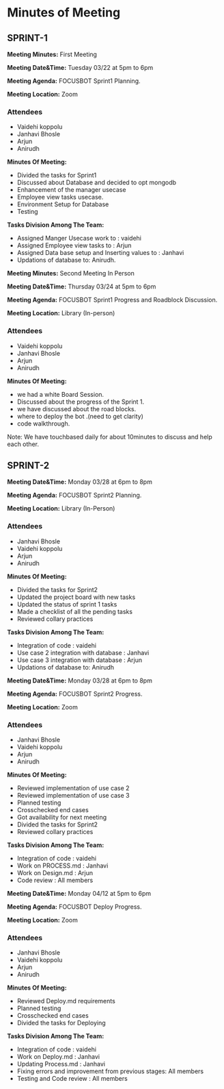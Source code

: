 # Minutes of Meeting
## SPRINT-1

**Meeting Minutes:** First Meeting

**Meeting Date&Time:** Tuesday 03/22 at 5pm to 6pm

**Meeting Agenda:** FOCUSBOT Sprint1 Planning.

**Meeting Location:** Zoom

### Attendees

- Vaidehi koppolu
- Janhavi Bhosle
- Arjun
- Anirudh

**Minutes Of Meeting:**
* Divided the tasks for Sprint1
* Discussed about Database and decided to opt mongodb
* Enhancement of the manager usecase
* Employee view tasks usecase.
* Environment Setup for Database
* Testing

**Tasks Division Among The Team:**
* Assigned Manger Usecase work to : vaidehi
* Assigned Employee view tasks to : Arjun
* Assigned Data base setup and Inserting values to  : Janhavi
* Updations of database to: Anirudh.




**Meeting Minutes:** Second Meeting  In Person

**Meeting Date&Time:** Thursday 03/24 at 5pm to 6pm

**Meeting Agenda:** FOCUSBOT Sprint1 Progress and Roadblock Discussion.

**Meeting Location:** Library (In-person)

### Attendees

- Vaidehi koppolu
- Janhavi Bhosle
- Arjun
- Anirudh

**Minutes Of Meeting:**
* we had a white Board Session.
* Discussed about the progress of the Sprint 1.
* we have  discussed about the road blocks.
* where to deploy the bot .(need to get clarity)
* code walkthrough.

Note: We have touchbased daily for about 10minutes to discuss and help each other.




## SPRINT-2
**Meeting Date&Time:** Monday 03/28 at 6pm to 8pm

**Meeting Agenda:** FOCUSBOT Sprint2 Planning.

**Meeting Location:** Library (In-Person)

### Attendees

- Janhavi Bhosle
- Vaidehi koppolu
- Arjun
- Anirudh

**Minutes Of Meeting:**
* Divided the tasks for Sprint2
* Updated the project board with new tasks
* Updated the status of sprint 1 tasks
* Made a checklist of all the pending tasks
* Reviewed collary practices


**Tasks Division Among The Team:**
* Integration of code : vaidehi
* Use case 2 integration with database : Janhavi
* Use case 3 integration with database  : Arjun
* Updations of database to: Anirudh






**Meeting Date&Time:** Monday 03/28 at 6pm to 8pm

**Meeting Agenda:** FOCUSBOT Sprint2 Progress.

**Meeting Location:** Zoom

### Attendees

- Janhavi Bhosle
- Vaidehi koppolu
- Arjun
- Anirudh

**Minutes Of Meeting:**
* Reviewed implementation of use case 2 
* Reviewed implementation of use case 3
* Planned testing
* Crosschecked end cases
* Got availability for next meeting
* Divided the tasks for Sprint2
* Reviewed collary practices


**Tasks Division Among The Team:**
* Integration of code : vaidehi
* Work on PROCESS.md : Janhavi
* Work on Design.md  : Arjun
* Code review : All members


**Meeting Date&Time:** Monday 04/12 at 5pm to 6pm

**Meeting Agenda:** FOCUSBOT Deploy Progress.

**Meeting Location:** Zoom

### Attendees

- Janhavi Bhosle
- Vaidehi koppolu
- Arjun
- Anirudh

**Minutes Of Meeting:**
* Reviewed Deploy.md requirements 
* Planned testing
* Crosschecked end cases
* Divided the tasks for Deploying


**Tasks Division Among The Team:**
* Integration of code : vaidehi
* Work on Deploy.md : Janhavi
* Updating Process.md : Janhavi
* Fixing errors and improvement from previous stages: All members
* Testing and Code review : All members


